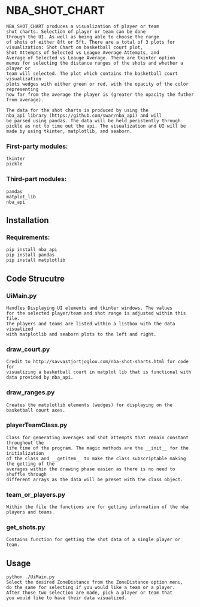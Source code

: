 # NBA_SHOT_CHART
	NBA_SHOT_CHART produces a visualization of player or team 
	shot charts. Selection of player or team can be done 
	through the UI. As well as being able to choose the range
	of shots of either 8ft or 5ft. There are a total of 3 plots for
	visualization: Shot Chart on basketball court plot, 
	Shot Attempts of Selected vs League Average Attempts, and 
	Average of Selected vs Leauge Average. There are tkinter option
	menus for selecting the distance ranges of the shots and whether a player or 
	team will selected. The plot which contains the basketball court visualization
	plots wedges with either green or red, with the opacity of the color representing
	how far from the average the player is (greater the opacity the futher from average).

	The data for the shot charts is produced by using the
	nba_api library (https://github.com/swar/nba_api) and will
	be parsed using pandas. The data will be held peristently through
	pickle as not to time out the api. The visualization and UI will be 
	made by using tkinter, matplotlib, and seaborn. 

### First-party modules:  
	tkinter  
	pickle  

### Third-part modules:  
	pandas  
	matplot_lib  
	nba_api  

## Installation
### Requirements:  
	pip install nba_api  
	pip install pandas  
	pip install matplotlib

## Code Strucutre
### UiMain.py  
 	Handles Displaying UI elements and tkinter windows. The values 
 	for the selected player/team and shot range is adjusted within this file.
 	The players and teams are listed within a listbox with the data visualized 
 	with matplotlib and seaborn plots to the left and right.  

### draw_court.py  
 	Credit to http://savvastjortjoglou.com/nba-shot-sharts.html for code for 
 	visualizing a basketball court in matplot lib that is functional with 
 	data provided by nba_api.  
### draw_ranges.py  
 	Creates the matplotlib elements (wedges) for displaying on the basketball court axes.  
### playerTeamClass.py  
 	Class for generating averages and shot attempts that remain constant throughout the
 	life time of the program. The magic methods are the __init__ for the initialization
 	of the class and __getitem__ to make the class subscriptable making the getting of the
 	averages within the drawing phase easier as there is no need to shuffle through
 	different arrays as the data will be preset with the class object.  
### team_or_players.py  
	Within the file the functions are for getting information of the nba players and teams.  
### get_shots.py  
	Contains function for getting the shot data of a single player or team.  


## Usage 
	python ./UiMain.py
	Select the desired ZoneDistance from the ZoneDistance option menu,
	do the same for selecting if you would like a team or a player. 
	After those two selection are made, pick a player or team that 
	you would like to have their data visualized. 
